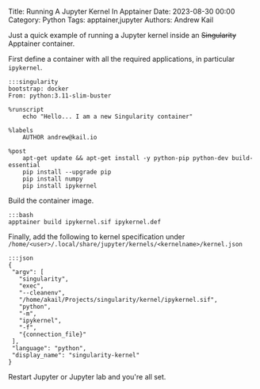 Title: Running A Jupyter Kernel In Apptainer
Date: 2023-08-30 00:00
Category: Python
Tags: apptainer,jupyter
Authors: Andrew Kail

Just a quick example of running a Jupyter kernel inside an ~~Singularity~~ 
Apptainer container.

First define a container with all the required applications, in particular `ipykernel`.

    :::singularity
    bootstrap: docker
    From: python:3.11-slim-buster

    %runscript
        echo "Hello... I am a new Singularity container"

    %labels
        AUTHOR andrew@kail.io

    %post
        apt-get update && apt-get install -y python-pip python-dev build-essential
        pip install --upgrade pip
        pip install numpy
        pip install ipykernel


Build the container image.

    :::bash
    apptainer build ipykernel.sif ipykernel.def

Finally, add the following to kernel specification under `/home/<user>/.local/share/jupyter/kernels/<kernelname>/kernel.json`

    :::json
    {
     "argv": [
       "singularity",
       "exec",
       "--cleanenv",
       "/home/akail/Projects/singularity/kernel/ipykernel.sif",
       "python",
       "-m",
       "ipykernel",
       "-f",
       "{connection_file}"
     ],
     "language": "python",
     "display_name": "singularity-kernel"
    }
    
Restart Jupyter or Jupyter lab and you're all set.
